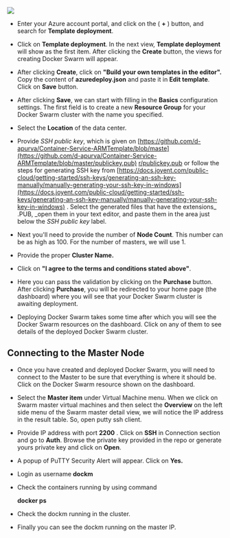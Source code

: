 
<a href="https://portal.azure.com/#create/Microsoft.Template/uri/https%3A%2F%2Fraw.githubusercontent.com%2FClick2Cloud%2FDayPlannerApp%2Fmaster%2Fdeploy%2Fazuredeploy.json" target="_blank">
      <img src="http://azuredeploy.net/deploybutton.png"/>
</a>


- Enter your Azure account portal, and click on the ( **+** ) button, and search for **Template deployment**.

- Click on **Template deployment**. In the next view, **Template deployment** will show as the first item. After clicking the  **Create**  button, the views for creating Docker Swarm will appear.

- After clicking **Create**, click on **"Build your own templates in the editor".** Copy the content of **azuredeploy.json** and paste it in **Edit template**. Click on **Save** button.

- After clicking **Save**, we can start with filling in the  **Basics**  configuration settings. The first field is to create a new **Resource Group** for your Docker Swarm cluster with the name you specified.

- Select the **Location** of the data center.

- Provide _SSH public key_, which is given on [https://github.com/d-apurva/Container-Service-ARMTemplate/blob/maste](https://github.com/d-apurva/Container-Service-ARMTemplate/blob/master/publickey.pub) [r/publickey.pub](https://github.com/d-apurva/Container-Service-ARMTemplate/blob/master/publickey.pub)  or follow the steps for generating SSH key from [https://docs.joyent.com/public-cloud/getting-started/ssh-keys/generating-an-ssh-key-manually/manually-generating-your-ssh-key-in-windows](https://docs.joyent.com/public-cloud/getting-started/ssh-keys/generating-an-ssh-key-manually/manually-generating-your-ssh-key-in-windows) . Select the generated files that have the extensions_ .PUB, _open them in your text editor, and paste them in the area just below the _SSH public key_ label.

- Next you'll need to provide the number of **Node Count**. This number can be as high as 100. For the number of masters, we will use 1.

- Provide the proper **Cluster Name.**

- Click on **"I agree to the terms and conditions stated above"**.

- Here you can pass the validation by clicking on the **Purchase** button. After clicking  **Purchase**, you will be redirected to your home page (the dashboard) where you will see that your Docker Swarm cluster is awaiting deployment.

- Deploying Docker Swarm takes some time after which you will see the Docker Swarm resources on the dashboard. Click on any of them to see details of the deployed Docker Swarm cluster.

## Connecting to the Master Node

- Once you have created and deployed Docker Swarm, you will need to connect to the Master to be sure that everything is where it should be. Click on the Docker Swarm resource shown on the dashboard.

- Select the **Master item** under Virtual Machine menu. When we click on Swarm master virtual machines and then select the **Overview** on the left side menu of the Swarm master detail view, we will notice the IP address in the result table. So, open putty ssh client.

- Provide IP address with port **2200** . Click on **SSH** in Connection section and go to **Auth**. Browse the private key provided in the repo or generate yours private key and click on **Open**.

- A popup of PuTTY Security Alert will appear. Click on **Yes.**

- Login as username **dockm**

- Check the containers running by using command

    **docker ps**

- Check the dockm running in the cluster.

- Finally you can see the dockm running on the master IP.
